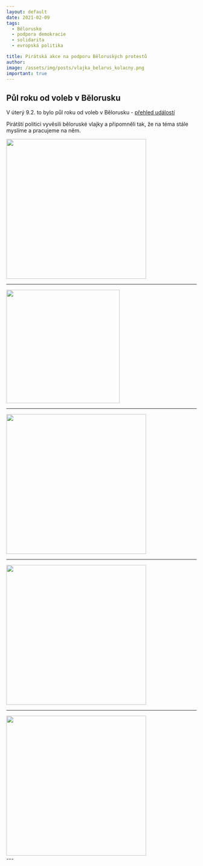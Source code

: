 ```yaml
---
layout: default
date: 2021-02-09
tags:
  - Bělorusko
  - podpora demokracie
  - solidarita
  - evropská politika

title: Pirátská akce na podporu Běloruských protestů
author:  
image: /assets/img/posts/vlajka_belarus_kolacny.png
important: true
---
```

<div class="o-section">
  <div class="row">

<h2>Půl roku od voleb v Bělorusku</h2> 

V úterý 9.2. to bylo půl roku od voleb v Bělorusku - <a href="https://cs.wikipedia.org/wiki/Protesty_v_B%C4%9Blorusku_(2020%E2%80%932021">přehled událostí</a>

Pirátští politici vyvěsili běloruské vlajky a připomněli tak, že na téma stále myslíme a pracujeme na něm. 

<a href="https://zo.pirati.cz/assets/img/posts/vlajka_belarus_parlament_balkon.png"><img src="https://zo.pirati.cz/assets/img/posts/vlajka_belarus_parlament_balkon.png" width="370" heigth="200"></a>
<hr>
<a href="https://zo.pirati.cz/assets/img/posts/vlajka_belarus_praha12.png"><img src="https://zo.pirati.cz/assets/img/posts/vlajka_belarus_praha12.png" width="300" heigth="400"></a>
<hr>
<a href="https://zo.pirati.cz/assets/img/posts/vlajka_belarus_euposlanci.png"><img src="https://zo.pirati.cz/assets/img/posts/vlajka_belarus_euposlanci.png" width="370" heigth="200"></a>
<hr>
<a href="https://zo.pirati.cz/assets/img/posts/vlajka_belarus_Brno_Zabiny.png"><img src="https://zo.pirati.cz/assets/img/posts/vlajka_belarus_Brno_Zabiny.png" width="370" heigth="200"></a>
<hr>
<a href="https://zo.pirati.cz/assets/img/posts/vlajka_belarus_kolacny.png"><img src="https://zo.pirati.cz/assets/img/posts/vlajka_belarus_kolacny.png" width="370" heigth="200"></a>

  </div>
</div>
---
 
